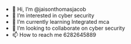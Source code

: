 - 👋 Hi, I’m @jaisonthomasjacob
- 👀 I’m interested in cyber security
- 🌱 I’m currently learning Integrated mca
- 💞️ I’m looking to collaborate on cyber security
- 📫 How to reach me 6282645889

<!---
jaisonthomasjacob/jaisonthomasjacob is a ✨ special ✨ repository because its `README.md` (this file) appears on your GitHub profile.
You can click the Preview link to take a look at your changes.
--->
